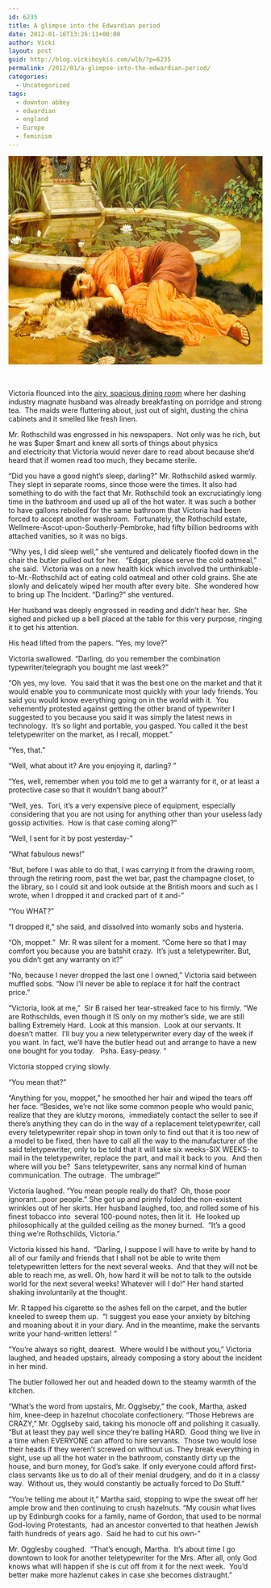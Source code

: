 ```yaml
---
id: 6235
title: A glimpse into the Edwardian period
date: 2012-01-16T13:26:11+00:00
author: Vicki
layout: post
guid: http://blog.vickiboykis.com/wlb/?p=6235
permalink: /2012/01/a-glimpse-into-the-edwardian-period/
categories:
  - Uncategorized
tags:
  - downton abbey
  - edwardian
  - england
  - Europe
  - feminism
---
```

<p style="text-align: center;">
  <a href="https://raw.githubusercontent.com/veekaybee/wlb/gh-pages/assets/images/2012/01/Dolce_godward.jpg"><img class="aligncenter  wp-image-6250" title="Dolce_godward" src="https://raw.githubusercontent.com/veekaybee/wlb/gh-pages/assets/images/2012/01/Dolce_godward.jpg" alt="" width="640" height="413" /></a>
</p>

&nbsp;

Victoria flounced into the <a href="http://blog.vickiboykis.com/wlb/2011/01/24/life-is-not-fair-if-it-were-i-would-be-having-my-eggs-peeled-for-me-at-downton-abbey-right-now/" target="_blank">airy, spacious dining room</a> where her dashing industry magnate husband was already breakfasting on porridge and strong tea.  The maids were fluttering about, just out of sight, dusting the china cabinets and it smelled like fresh linen.

Mr. Rothschild was engrossed in his newspapers.  Not only was he rich, but he was $uper $mart and knew all sorts of things about physics and electricity that Victoria would never dare to read about because she&#8217;d heard that if women read too much, they became sterile.

&#8220;Did you have a good night&#8217;s sleep, darling?&#8221; Mr. Rothschild asked warmly. They slept in separate rooms, since those were the times. It also had something to do with the fact that Mr. Rothschild took an excruciatingly long time in the bathroom and used up all of the hot water. It was such a bother to have gallons reboiled for the same bathroom that Victoria had been forced to accept another washroom.  Fortunately, the Rothschild estate, Wellmere-Ascot-upon-Southerly-Pembroke, had fifty billion bedrooms with attached vanities, so it was no bigs.

&#8220;Why yes, I did sleep well,&#8221; she ventured and delicately floofed down in the chair the butler pulled out for her.   &#8220;Edgar, please serve the cold oatmeal,&#8221; she said.  Victoria was on a new health kick which involved the unthinkable-to-Mr.-Rothschild act of eating cold oatmeal and other cold grains. She ate slowly and delicately wiped her mouth after every bite.  She wondered how to bring up The Incident. &#8220;Darling?&#8221; she ventured.

Her husband was deeply engrossed in reading and didn&#8217;t hear her.  She sighed and picked up a bell placed at the table for this very purpose, ringing it to get his attention.

His head lifted from the papers. &#8220;Yes, my love?&#8221;

Victoria swallowed. &#8220;Darling, do you remember the combination typewriter/telegraph you bought me last week?&#8221;

&#8220;Oh yes, my love.  You said that it was the best one on the market and that it would enable you to communicate most quickly with your lady friends. You said you would know everything going on in the world with it.  You vehemently protested against getting the other brand of typewriter I suggested to you because you said it was simply the latest news in technology.  It&#8217;s so light and portable, you gasped. You called it the best teletypewriter on the market, as I recall, moppet.&#8221;

&#8220;Yes, that.&#8221;

&#8220;Well, what about it? Are you enjoying it, darling? &#8221;

&#8220;Yes, well, remember when you told me to get a warranty for it, or at least a protective case so that it wouldn&#8217;t bang about?&#8221;

&#8220;Well, yes.  Tori, it&#8217;s a very expensive piece of equipment, especially  considering that you are not using for anything other than your useless lady gossip activities.  How is that case coming along?&#8221;

&#8220;Well, I sent for it by post yesterday-&#8221;

&#8220;What fabulous news!&#8221;

&#8220;But, before I was able to do that, I was carrying it from the drawing room, through the retiring room, past the wet bar, past the champagne closet, to the library, so I could sit and look outside at the British moors and such as I wrote, when I dropped it and cracked part of it and-&#8221;

&#8220;You WHAT?&#8221;

&#8220;I dropped it,&#8221; she said, and dissolved into womanly sobs and hysteria.

&#8220;Oh, moppet.&#8221;  Mr. R was silent for a moment. &#8220;Come here so that I may comfort you because you are batshit crazy.  It&#8217;s just a teletypewriter. But, you didn&#8217;t get any warranty on it?&#8221;

&#8220;No, because I never dropped the last one I owned,&#8221; Victoria said between muffled sobs. &#8220;Now I&#8217;ll never be able to replace it for half the contract price.&#8221;

&#8220;Victoria, look at me,&#8221;  Sir B raised her tear-streaked face to his firmly. &#8220;We are Rothschilds, even though it IS only on my mother&#8217;s side, we are still balling Extremely Hard.  Look at this mansion.  Look at our servants. It doesn&#8217;t matter.  I&#8217;ll buy you a new teletyperwriter every day of the week if you want. In fact, we&#8217;ll have the butler head out and arrange to have a new one bought for you today.   Psha. Easy-peasy. &#8221;

Victoria stopped crying slowly.

&#8220;You mean that?&#8221;

&#8220;Anything for you, moppet,&#8221; he smoothed her hair and wiped the tears off her face. &#8220;Besides, we&#8217;re not like some common people who would panic, realize that they are klutzy morons,  immediately contact the seller to see if there&#8217;s anything they can do in the way of a replacement teletypewriter, call every teletypewriter repair shop in town only to find out that it is too new of a model to be fixed, then have to call all the way to the manufacturer of the said teletypewriter, only to be told that it will take six weeks-SIX WEEKS- to mail in the teletypewriter, replace the part, and mail it back to you.  And then where will you be?  Sans teletypewriter, sans any normal kind of human communication. The outrage.  The umbrage!&#8221;

Victoria laughed. &#8220;You mean people really do that?  Oh, those poor ignorant&#8230;poor people.&#8221; She got up and primly folded the non-existent wrinkles out of her skirts. Her husband laughed, too, and rolled some of his finest tobacco into  several 100-pound notes, then lit it.  He looked up philosophically at the guilded ceiling as the money burned.  &#8220;It&#8217;s a good thing we&#8217;re Rothschilds, Victoria.&#8221;

Victoria kissed his hand.  &#8220;Darling, I suppose I will have to write by hand to all of our family and friends that I shall not be able to write them teletypewritten letters for the next several weeks.  And that they will not be able to reach me, as well. Oh, how hard it will be not to talk to the outside world for the next several weeks! Whatever will I do!&#8221; Her hand started shaking involuntarily at the thought.

Mr. R tapped his cigarette so the ashes fell on the carpet, and the butler kneeled to sweep them up.  &#8220;I suggest you ease your anxiety by bitching and moaning about it in your diary. And in the meantime, make the servants write your hand-written letters! &#8221;

&#8220;You&#8217;re always so right, dearest.  Where would I be without you,&#8221; Victoria laughed, and headed upstairs, already composing a story about the incident in her mind.

The butler followed her out and headed down to the steamy warmth of the kitchen.

&#8220;What&#8217;s the word from upstairs, Mr. Ogglseby,&#8221; the cook, Martha, asked him, knee-deep in hazelnut chocolate confectionery. &#8220;Those Hebrews are CRAZY,&#8221; Mr. Ogglseby said, taking his monocle off and polishing it casually. &#8220;But at least they pay well since they&#8217;re balling HARD.  Good thing we live in a time when EVERYONE can afford to hire servants.  Those two would lose their heads if they weren&#8217;t screwed on without us. They break everything in sight, use up all the hot water in the bathroom, constantly dirty up the house, and burn money, for God&#8217;s sake. If only everyone could afford first-class servants like us to do all of their menial drudgery, and do it in a classy way.  Without us, they would constantly be actually forced to Do Stuff.&#8221;

&#8220;You&#8217;re telling me about it,&#8221; Martha said, stopping to wipe the sweat off her ample brow and then continuing to crush hazelnuts. &#8220;My cousin what lives up by Edinburgh cooks for a family, name of Gordon, that used to be normal God-loving Protestants,  had an ancestor converted to that heathen Jewish faith hundreds of years ago.  Said he had to cut his own-&#8221;

Mr. Ogglesby coughed.  &#8220;That&#8217;s enough, Martha.  It&#8217;s about time I go downtown to look for another teletypewriter for the Mrs. After all, only God knows what will happen if she is cut off from it for the next week.  You&#8217;d better make more hazlenut cakes in case she becomes distraught.&#8221;

&nbsp;

&nbsp;

&nbsp;